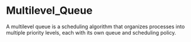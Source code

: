 # Multilevel_Queue
A multilevel queue is a scheduling algorithm that organizes processes into multiple priority levels, each with its own queue and scheduling policy.
